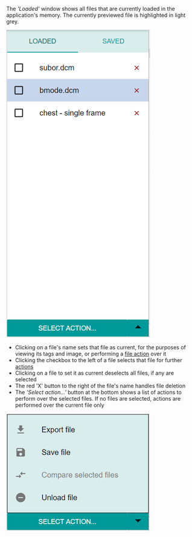 The _'Loaded'_ window shows all files that are currently loaded in the application's memory. The currently previewed file is highlighted in light grey.

![image.png](../../../.attachments/image-4ec8ed99-e2d0-4411-8881-c0d936eb6b1f.png)

- Clicking on a file's name sets that file as current, for the purposes of viewing its tags and image, or performing a [file action](../File-actions.md) over it
- Clicking the checkbox to the left of a file selects that file for further [actions](../File-actions.md)
- Clicking on a file to set it as current deselects all files, if any are selected
- The red 'X' button to the right of the file's name handles file deletion
- The _'Select action...'_ button at the bottom shows a list of actions to perform over the selected files. If no files are selected, actions are performed over the current file only

![image.png](../../../.attachments/image-73a3d78f-1294-443e-b496-ce8c51c07a08.png)